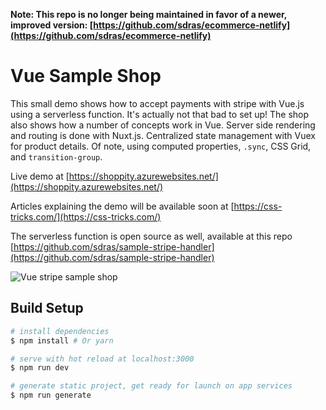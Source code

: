 **Note: This repo is no longer being maintained in favor of a newer, improved version: [https://github.com/sdras/ecommerce-netlify](https://github.com/sdras/ecommerce-netlify)**

# Vue Sample Shop

This small demo shows how to accept payments with stripe with Vue.js using a
serverless function. It's actually not that bad to set up! The shop also shows
how a number of concepts work in Vue. Server side rendering and routing is done
with Nuxt.js. Centralized state management with Vuex for product details. Of
note, using computed properties, `.sync`, CSS Grid, and `transition-group`.

Live demo at
[https://shoppity.azurewebsites.net/](https://shoppity.azurewebsites.net/)

Articles explaining the demo will be available soon at
[https://css-tricks.com/](https://css-tricks.com/)

The serverless function is open source as well, available at this repo
[https://github.com/sdras/sample-stripe-handler](https://github.com/sdras/sample-stripe-handler)

![Vue stripe sample shop](https://image.ibb.co/hYi7nm/shop_demo.gif "Vue Stripe Sample Shop")

## Build Setup

```bash
# install dependencies
$ npm install # Or yarn

# serve with hot reload at localhost:3000
$ npm run dev

# generate static project, get ready for launch on app services
$ npm run generate
```
